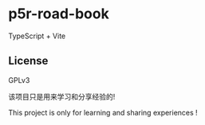 # p5r-road-book

TypeScript + Vite

## License

GPLv3

该项目只是用来学习和分享经验的!

This project is only for learning and sharing experiences !
